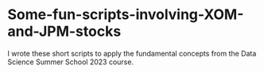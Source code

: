 # Some-fun-scripts-involving-XOM-and-JPM-stocks
I wrote these short scripts to apply the fundamental concepts from the Data Science Summer School 2023 course.
